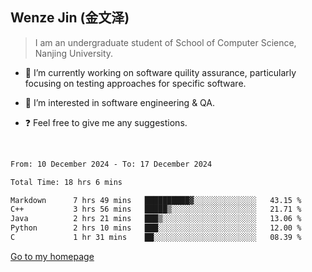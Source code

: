 ## Wenze Jin (金文泽)

> I am an undergraduate student of School of Computer Science, Nanjing University.

- 🔭 I’m currently working on software quility assurance, particularly focusing on testing approaches for specific software.
  
- 🌱 I’m interested in software engineering & QA.
  
- ❓ Feel free to give me any suggestions.  

<br>  

<!--START_SECTION:waka-->

```txt
From: 10 December 2024 - To: 17 December 2024

Total Time: 18 hrs 6 mins

Markdown      7 hrs 49 mins   ██████████▓░░░░░░░░░░░░░░   43.15 %
C++           3 hrs 56 mins   █████▒░░░░░░░░░░░░░░░░░░░   21.71 %
Java          2 hrs 21 mins   ███▒░░░░░░░░░░░░░░░░░░░░░   13.06 %
Python        2 hrs 10 mins   ███░░░░░░░░░░░░░░░░░░░░░░   12.00 %
C             1 hr 31 mins    ██░░░░░░░░░░░░░░░░░░░░░░░   08.39 %
```

<!--END_SECTION:waka-->

<a href="https://wenzejin.github.io">Go to my homepage</a>

